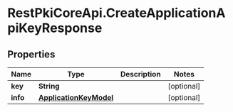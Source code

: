 # RestPkiCoreApi.CreateApplicationApiKeyResponse

## Properties
Name | Type | Description | Notes
------------ | ------------- | ------------- | -------------
**key** | **String** |  | [optional] 
**info** | [**ApplicationKeyModel**](ApplicationKeyModel.md) |  | [optional] 
